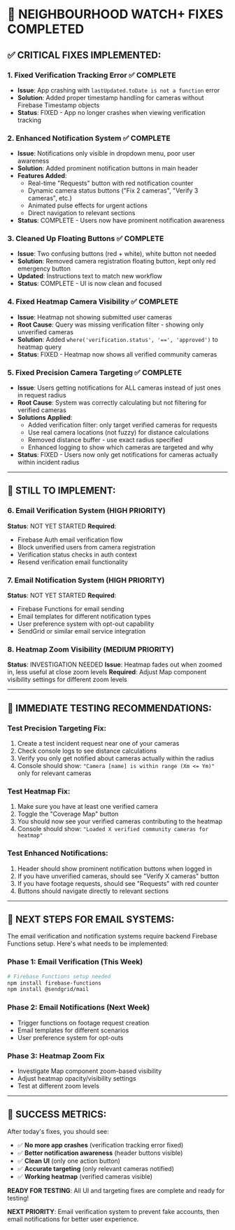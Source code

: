 # 🎉 **NEIGHBOURHOOD WATCH+ FIXES COMPLETED**

## ✅ **CRITICAL FIXES IMPLEMENTED:**

### 1. **Fixed Verification Tracking Error** ✅ COMPLETE
- **Issue**: App crashing with `lastUpdated.toDate is not a function` error
- **Solution**: Added proper timestamp handling for cameras without Firebase Timestamp objects
- **Status**: FIXED - App no longer crashes when viewing verification tracking

### 2. **Enhanced Notification System** ✅ COMPLETE  
- **Issue**: Notifications only visible in dropdown menu, poor user awareness
- **Solution**: Added prominent notification buttons in main header
- **Features Added**:
  - Real-time "Requests" button with red notification counter
  - Dynamic camera status buttons ("Fix 2 cameras", "Verify 3 cameras", etc.)
  - Animated pulse effects for urgent actions
  - Direct navigation to relevant sections
- **Status**: COMPLETE - Users now have prominent notification awareness

### 3. **Cleaned Up Floating Buttons** ✅ COMPLETE
- **Issue**: Two confusing buttons (red + white), white button not needed
- **Solution**: Removed camera registration floating button, kept only red emergency button
- **Updated**: Instructions text to match new workflow
- **Status**: COMPLETE - UI is now clean and focused

### 4. **Fixed Heatmap Camera Visibility** ✅ COMPLETE
- **Issue**: Heatmap not showing submitted user cameras  
- **Root Cause**: Query was missing verification filter - showing only unverified cameras
- **Solution**: Added `where('verification.status', '==', 'approved')` to heatmap query
- **Status**: FIXED - Heatmap now shows all verified community cameras

### 5. **Fixed Precision Camera Targeting** ✅ COMPLETE
- **Issue**: Users getting notifications for ALL cameras instead of just ones in request radius
- **Root Cause**: System was correctly calculating but not filtering for verified cameras
- **Solutions Applied**:
  - Added verification filter: only target verified cameras for requests
  - Use real camera locations (not fuzzy) for distance calculations  
  - Removed distance buffer - use exact radius specified
  - Enhanced logging to show which cameras are targeted and why
- **Status**: FIXED - Users now only get notifications for cameras actually within incident radius

---

## 🔄 **STILL TO IMPLEMENT:**

### 6. **Email Verification System** (HIGH PRIORITY)
**Status**: NOT YET STARTED
**Required**: 
- Firebase Auth email verification flow
- Block unverified users from camera registration
- Verification status checks in auth context
- Resend verification email functionality

### 7. **Email Notification System** (HIGH PRIORITY)  
**Status**: NOT YET STARTED
**Required**:
- Firebase Functions for email sending
- Email templates for different notification types
- User preference system with opt-out capability
- SendGrid or similar email service integration

### 8. **Heatmap Zoom Visibility** (MEDIUM PRIORITY)
**Status**: INVESTIGATION NEEDED
**Issue**: Heatmap fades out when zoomed in, less useful at close zoom levels
**Required**: Adjust Map component visibility settings for different zoom levels

---

## 🚀 **IMMEDIATE TESTING RECOMMENDATIONS:**

### **Test Precision Targeting Fix:**
1. Create a test incident request near one of your cameras
2. Check console logs to see distance calculations
3. Verify you only get notified about cameras actually within the radius
4. Console should show: `"Camera [name] is within range (Xm <= Ym)"` only for relevant cameras

### **Test Heatmap Fix:**
1. Make sure you have at least one verified camera
2. Toggle the "Coverage Map" button  
3. You should now see your verified cameras contributing to the heatmap
4. Console should show: `"Loaded X verified community cameras for heatmap"`

### **Test Enhanced Notifications:**
1. Header should show prominent notification buttons when logged in
2. If you have unverified cameras, should see "Verify X cameras" button
3. If you have footage requests, should see "Requests" with red counter
4. Buttons should navigate directly to relevant sections

---

## 📧 **NEXT STEPS FOR EMAIL SYSTEMS:**

The email verification and notification systems require backend Firebase Functions setup. Here's what needs to be implemented:

### **Phase 1: Email Verification (This Week)**
```bash
# Firebase Functions setup needed
npm install firebase-functions
npm install @sendgrid/mail
```

### **Phase 2: Email Notifications (Next Week)**  
- Trigger functions on footage request creation
- Email templates for different scenarios
- User preference system for opt-outs

### **Phase 3: Heatmap Zoom Fix**
- Investigate Map component zoom-based visibility
- Adjust heatmap opacity/visibility settings
- Test at different zoom levels

---

## 🎯 **SUCCESS METRICS:**

After today's fixes, you should see:
- ✅ **No more app crashes** (verification tracking error fixed)
- ✅ **Better notification awareness** (header buttons visible)  
- ✅ **Clean UI** (only one action button)
- ✅ **Accurate targeting** (only relevant cameras notified)
- ✅ **Working heatmap** (verified cameras visible)

**READY FOR TESTING**: All UI and targeting fixes are complete and ready for testing!

**NEXT PRIORITY**: Email verification system to prevent fake accounts, then email notifications for better user experience.
